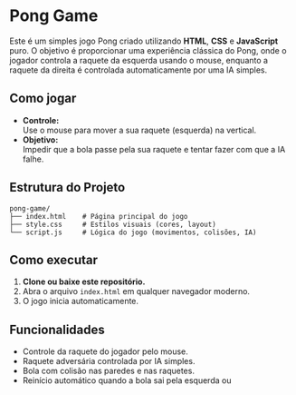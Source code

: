 # Pong Game

Este é um simples jogo Pong criado utilizando **HTML**, **CSS** e **JavaScript** puro. O objetivo é proporcionar uma experiência clássica do Pong, onde o jogador controla a raquete da esquerda usando o mouse, enquanto a raquete da direita é controlada automaticamente por uma IA simples.

## Como jogar

- **Controle:**  
  Use o mouse para mover a sua raquete (esquerda) na vertical.  
- **Objetivo:**  
  Impedir que a bola passe pela sua raquete e tentar fazer com que a IA falhe.

## Estrutura do Projeto

```
pong-game/
├── index.html    # Página principal do jogo
├── style.css     # Estilos visuais (cores, layout)
└── script.js     # Lógica do jogo (movimentos, colisões, IA)
```

## Como executar

1. **Clone ou baixe este repositório.**
2. Abra o arquivo `index.html` em qualquer navegador moderno.
3. O jogo inicia automaticamente.

## Funcionalidades

- Controle da raquete do jogador pelo mouse.
- Raquete adversária controlada por IA simples.
- Bola com colisão nas paredes e nas raquetes.
- Reinício automático quando a bola sai pela esquerda ou
